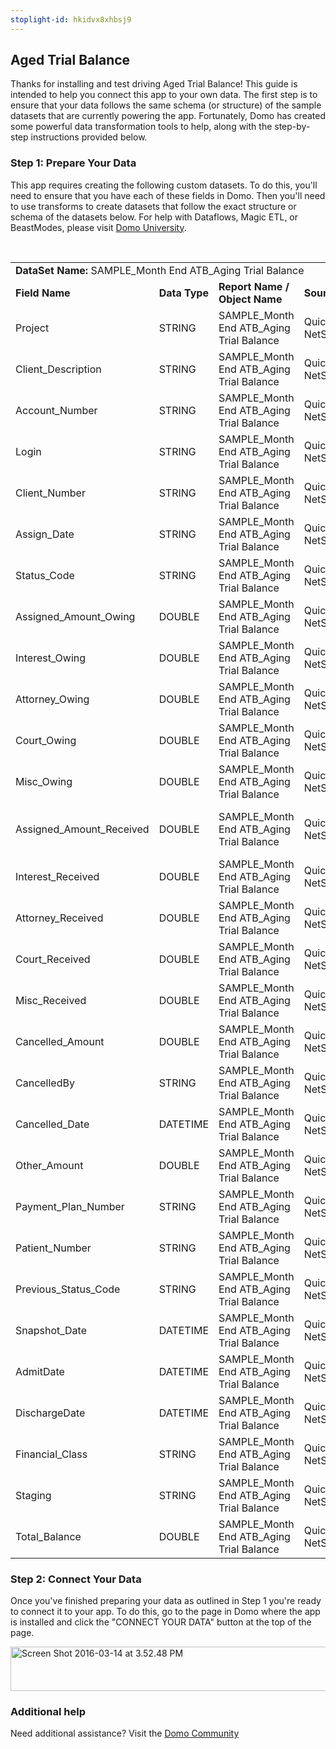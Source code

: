 ```yaml
---
stoplight-id: hkidvx8xhbsj9
---
```


<div class="col-md-12 content-panel">
                <h2>Aged Trial Balance</h2>
                <p></p><p>Thanks for installing and test driving <span id="title">Aged Trial Balance</span>! This guide is intended to help you connect this app to your own data. The first step is to ensure that your data follows the same schema (or structure) of the sample datasets that are currently powering the app. Fortunately, Domo has created some powerful data transformation tools to help, along with the step-by-step instructions provided below.</p><div class="doc-row" id="Step%201:%20Identify%20Required%20Data%20Fields"><h3 class="doc-row-title">Step 1: Prepare Your Data</h3><div class="small-pad-bottom"><p>This app requires creating the following custom datasets. To do this, you'll need to ensure that you have each of these fields in Domo. Then you'll need to use transforms to create datasets that follow the exact structure or schema of the datasets below. For help with Dataflows, Magic ETL, or BeastModes, please visit <a href="https://university.domo.com/" target="_blank">Domo University</a>.</p></div>
                <br>
                <div id="custom-data-container"><table id="SAMPLE_Month-End-ATB_Aging-Trial-Balance"><tbody><tr><td colspan="6"><strong>DataSet Name:</strong> <span class="value">SAMPLE_Month End ATB_Aging Trial Balance</span></td></tr><!--tr>    <td colspan="6"></td></tr--><tr><td><strong>Field Name</strong></td><td><strong>Data Type</strong></td><td><strong>Report Name / Object Name</strong></td><td><strong>Source </strong></td><td colspan="2"><strong>Description of Field</strong></td></tr><tr><td>Project</td><td>STRING</td><td>SAMPLE_Month End ATB_Aging Trial Balance</td><td>QuickBooks, NetSuite</td><td colspan="2">Project</td></tr><tr><td>Client_Description</td><td>STRING</td><td>SAMPLE_Month End ATB_Aging Trial Balance</td><td>QuickBooks, NetSuite</td><td colspan="2">Client description</td></tr><tr><td>Account_Number</td><td>STRING</td><td>SAMPLE_Month End ATB_Aging Trial Balance</td><td>QuickBooks, NetSuite</td><td colspan="2">Account identification number</td></tr><tr><td>Login</td><td>STRING</td><td>SAMPLE_Month End ATB_Aging Trial Balance</td><td>QuickBooks, NetSuite</td><td colspan="2">Login</td></tr><tr><td>Client_Number</td><td>STRING</td><td>SAMPLE_Month End ATB_Aging Trial Balance</td><td>QuickBooks, NetSuite</td><td colspan="2">Client number</td></tr><tr><td>Assign_Date</td><td>STRING</td><td>SAMPLE_Month End ATB_Aging Trial Balance</td><td>QuickBooks, NetSuite</td><td colspan="2">Date Assigned </td></tr><tr><td>Status_Code</td><td>STRING</td><td>SAMPLE_Month End ATB_Aging Trial Balance</td><td>QuickBooks, NetSuite</td><td colspan="2">Status code</td></tr><tr><td>Assigned_Amount_Owing</td><td>DOUBLE</td><td>SAMPLE_Month End ATB_Aging Trial Balance</td><td>QuickBooks, NetSuite</td><td colspan="2">Assigned amount owed on an account</td></tr><tr><td>Interest_Owing</td><td>DOUBLE</td><td>SAMPLE_Month End ATB_Aging Trial Balance</td><td>QuickBooks, NetSuite</td><td colspan="2">Amount of interest owed</td></tr><tr><td>Attorney_Owing</td><td>DOUBLE</td><td>SAMPLE_Month End ATB_Aging Trial Balance</td><td>QuickBooks, NetSuite</td><td colspan="2">Amount owed to the attorney</td></tr><tr><td>Court_Owing</td><td>DOUBLE</td><td>SAMPLE_Month End ATB_Aging Trial Balance</td><td>QuickBooks, NetSuite</td><td colspan="2">Amount court owes</td></tr><tr><td>Misc_Owing</td><td>DOUBLE</td><td>SAMPLE_Month End ATB_Aging Trial Balance</td><td>QuickBooks, NetSuite</td><td colspan="2">Amount owed in miscellaneous</td></tr><tr><td>Assigned_Amount_Received</td><td>DOUBLE</td><td>SAMPLE_Month End ATB_Aging Trial Balance</td><td>QuickBooks, NetSuite</td><td colspan="2">Assigneed amount received on an account</td></tr><tr><td>Interest_Received</td><td>DOUBLE</td><td>SAMPLE_Month End ATB_Aging Trial Balance</td><td>QuickBooks, NetSuite</td><td colspan="2">Amount of interest received</td></tr><tr><td>Attorney_Received</td><td>DOUBLE</td><td>SAMPLE_Month End ATB_Aging Trial Balance</td><td>QuickBooks, NetSuite</td><td colspan="2">Amount received by the attorney</td></tr><tr><td>Court_Received</td><td>DOUBLE</td><td>SAMPLE_Month End ATB_Aging Trial Balance</td><td>QuickBooks, NetSuite</td><td colspan="2">Amount court received</td></tr><tr><td>Misc_Received</td><td>DOUBLE</td><td>SAMPLE_Month End ATB_Aging Trial Balance</td><td>QuickBooks, NetSuite</td><td colspan="2">Amount received in miscellaneous</td></tr><tr><td>Cancelled_Amount</td><td>DOUBLE</td><td>SAMPLE_Month End ATB_Aging Trial Balance</td><td>QuickBooks, NetSuite</td><td colspan="2">Amount of canceled balances</td></tr><tr><td>CancelledBy</td><td>STRING</td><td>SAMPLE_Month End ATB_Aging Trial Balance</td><td>QuickBooks, NetSuite</td><td colspan="2">Cancelled by</td></tr><tr><td>Cancelled_Date</td><td>DATETIME</td><td>SAMPLE_Month End ATB_Aging Trial Balance</td><td>QuickBooks, NetSuite</td><td colspan="2">Date when event was cancelled</td></tr><tr><td>Other_Amount</td><td>DOUBLE</td><td>SAMPLE_Month End ATB_Aging Trial Balance</td><td>QuickBooks, NetSuite</td><td colspan="2">Amount of other balances</td></tr><tr><td>Payment_Plan_Number</td><td>STRING</td><td>SAMPLE_Month End ATB_Aging Trial Balance</td><td>QuickBooks, NetSuite</td><td colspan="2">Payment plan number</td></tr><tr><td>Patient_Number</td><td>STRING</td><td>SAMPLE_Month End ATB_Aging Trial Balance</td><td>QuickBooks, NetSuite</td><td colspan="2">Patient number</td></tr><tr><td>Previous_Status_Code</td><td>STRING</td><td>SAMPLE_Month End ATB_Aging Trial Balance</td><td>QuickBooks, NetSuite</td><td colspan="2">Previous status code</td></tr><tr><td>Snapshot_Date</td><td>DATETIME</td><td>SAMPLE_Month End ATB_Aging Trial Balance</td><td>QuickBooks, NetSuite</td><td colspan="2">Date of snapshot</td></tr><tr><td>AdmitDate</td><td>DATETIME</td><td>SAMPLE_Month End ATB_Aging Trial Balance</td><td>QuickBooks, NetSuite</td><td colspan="2">Date of admittance</td></tr><tr><td>DischargeDate</td><td>DATETIME</td><td>SAMPLE_Month End ATB_Aging Trial Balance</td><td>QuickBooks, NetSuite</td><td colspan="2">Date of discharge</td></tr><tr><td>Financial_Class</td><td>STRING</td><td>SAMPLE_Month End ATB_Aging Trial Balance</td><td>QuickBooks, NetSuite</td><td colspan="2">Financial class</td></tr><tr><td>Staging</td><td>STRING</td><td>SAMPLE_Month End ATB_Aging Trial Balance</td><td>QuickBooks, NetSuite</td><td colspan="2">Staging</td></tr><tr><td>Total_Balance</td><td>DOUBLE</td><td>SAMPLE_Month End ATB_Aging Trial Balance</td><td>QuickBooks, NetSuite</td><td colspan="2">Total balance</td></tr></tbody></table><div class="doc-row medium-pad-top">
                <h3 class="doc-row-title">Step 2: Connect Your Data</h3>
                <div class="small-pad-bottom">
                    <p>Once you've finished preparing your data as outlined in Step 1 you're ready to connect it to your app. To do this, go to the page in Domo where the app is installed and click the "CONNECT YOUR DATA" button at the top of the page.</p>
                    <p class="small-pad">
                    <img class="alignnone size-full wp-image-1207" src="https://s3.amazonaws.com/development.domo.com/wp-content/uploads/2016/03/14155707/Screen-Shot-2016-03-14-at-3.52.48-PM1.png" alt="Screen Shot 2016-03-14 at 3.52.48 PM" width="1158" height="71">
                    </p>
                    <div id="ooyalaplayer-IyYTc1MjE61NwLdtrxXvZuhH-dSGbWnR" class="ooyalaplayer"></div>
                    <script>
                        OO.ready(function() {
                            OO.Player.create("ooyalaplayer-IyYTc1MjE61NwLdtrxXvZuhH-dSGbWnR", "IyYTc1MjE61NwLdtrxXvZuhH-dSGbWnR", {
                                height: 380
                            });
                        });
                    </script>
                </div>
                <h3 class="doc-row-title">Additional help</h3>
                <div class="small-pad-bottom">
                    <p>Need additional assistance? Visit the <a href="https://dojo.domo.com">Domo Community</a></p>
                </div>
            </div></div></div><p></p>            </div>
